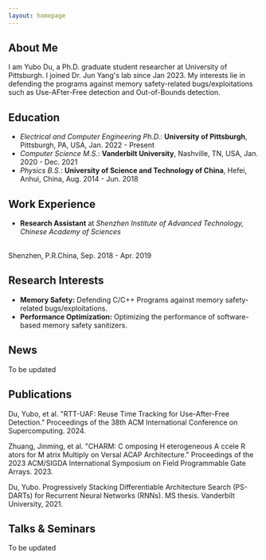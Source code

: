 ```yaml
---
layout: homepage
---
```


## About Me

I am Yubo Du, a Ph.D. graduate student researcher at University of Pittsburgh. I joined Dr. Jun Yang's lab since Jan 2023. My interests lie in defending the programs against memory safety-related bugs/exploitations such as Use-AFter-Free detection and Out-of-Bounds detection.  

## Education

- <em>Electrical and Computer Engineering Ph.D.</em>: **University of Pittsburgh**, Pittsburgh, PA, USA, Jan. 2022 - Present
- <em>Computer Science M.S.</em>: **Vanderbilt University**, Nashville, TN, USA, Jan. 2020 - Dec. 2021
- <em>Physics B.S.</em>: **University of Science and Technology of China**, Hefei, Anhui, China, Aug. 2014 - Jun. 2018

## Work Experience
- **Research Assistant** at <em>Shenzhen Institute of Advanced Technology, Chinese Academy of Sciences</em>
<br> 
Shenzhen, P.R.China, Sep. 2018 - Apr. 2019

## Research Interests

- **Memory Safety:** Defending C/C++ Programs against memory safety-related bugs/exploitations.
- **Performance Optimization:** Optimizing the performance of software-based memory safety sanitizers.

## News

To be updated

## Publications

Du, Yubo, et al. "RTT-UAF: Reuse Time Tracking for Use-After-Free Detection." Proceedings of the 38th ACM International Conference on Supercomputing. 2024.

Zhuang, Jinming, et al. "CHARM: C omposing H eterogeneous A ccele R ators for M atrix Multiply on Versal ACAP Architecture." Proceedings of the 2023 ACM/SIGDA International Symposium on Field Programmable Gate Arrays. 2023.

Du, Yubo. Progressively Stacking Differentiable Architecture Search (PS-DARTs) for Recurrent Neural Networks (RNNs). MS thesis. Vanderbilt University, 2021.

## Talks & Seminars

To be updated
